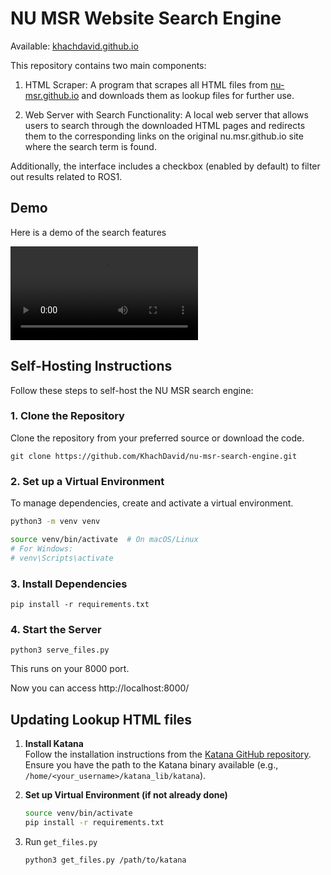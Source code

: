# NU MSR Website Search Engine

Available: [khachdavid.github.io](https://khachdavid.github.io/nu-msr-search-engine/)

This repository contains two main components:

1. HTML Scraper: A program that scrapes all HTML files from [nu-msr.github.io](https://nu-msr.github.io/) and downloads them as lookup files for further use.

2. Web Server with Search Functionality: A local web server that allows users to search through the downloaded HTML pages and redirects them to the corresponding links on the original nu.msr.github.io site where the search term is found.

Additionally, the interface includes a checkbox (enabled by default) to filter out results related to ROS1.

## Demo

Here is a demo of the search features

<video src="https://github.com/user-attachments/assets/61b24ad3-68f4-4503-975a-c7feb5c4b626" controls="controls" style="max-width: 100%; height: auto;">
    Your browser does not support the video tag.
</video>

## Self-Hosting Instructions

Follow these steps to self-host the NU MSR search engine:

### 1. Clone the Repository  
Clone the repository from your preferred source or download the code.

```
git clone https://github.com/KhachDavid/nu-msr-search-engine.git
```

### 2. Set up a Virtual Environment  
To manage dependencies, create and activate a virtual environment.

```bash
python3 -m venv venv

source venv/bin/activate  # On macOS/Linux
# For Windows:
# venv\Scripts\activate
```

### 3. Install Dependencies
```
pip install -r requirements.txt
```

### 4. Start the Server
```
python3 serve_files.py
```

This runs on your 8000 port.

Now you can access http://localhost:8000/

## Updating Lookup HTML files

1. **Install Katana**  
   Follow the installation instructions from the [Katana GitHub repository](https://github.com/projectdiscovery/katana?tab=readme-ov-file).  
   Ensure you have the path to the Katana binary available (e.g., `/home/<your_username>/katana_lib/katana`).

2. **Set up Virtual Environment (if not already done)**  

   ```bash
   source venv/bin/activate
   pip install -r requirements.txt
   ```

3. Run `get_files.py`

    ```bash
    python3 get_files.py /path/to/katana
    ```
